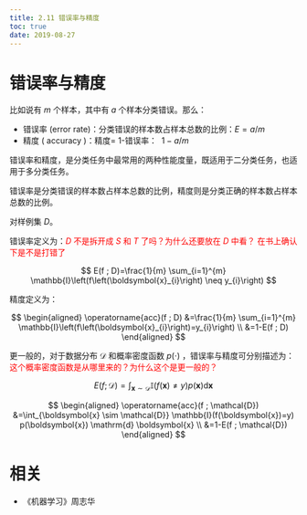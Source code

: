 ```yaml
---
title: 2.11 错误率与精度
toc: true
date: 2019-08-27
---
```

# 错误率与精度

比如说有 $m$ 个样本，其中有 $a$ 个样本分类错误。那么：

- 错误率 (error rate)：分类错误的样本数占样本总数的比例：$E=a/m$
- 精度   ( accuracy )：精度= 1-错误率：  $1- a/m$




错误率和精度，是分类任务中最常用的两种性能度量，既适用于二分类任务，也适用于多分类任务。

错误率是分类错误的样本数占样本总数的比例，精度则是分类正确的样本数占样本总数的比例。

对样例集 $D$。

错误率定义为：<span style="color:red;">$D$ 不是拆开成 $S$ 和 $T$ 了吗？为什么还要放在 $D$ 中看？ 在书上确认下是不是打错了</span>

$$
E(f ; D)=\frac{1}{m} \sum_{i=1}^{m} \mathbb{I}\left(f\left(\boldsymbol{x}_{i}\right) \neq y_{i}\right)
$$

精度定义为：

$$
\begin{aligned} \operatorname{acc}(f ; D) &=\frac{1}{m} \sum_{i=1}^{m} \mathbb{I}\left(f\left(\boldsymbol{x}_{i}\right)=y_{i}\right) \\ &=1-E(f ; D) \end{aligned}
$$

更一般的，对于数据分布 $\mathcal{D}$ 和概率密度函数 $p(\cdot )$ ，错误率与精度可分别描述为：<span style="color:red;">这个概率密度函数是从哪里来的？为什么这个是更一般的？</span>

$$
E(f ; \mathcal{D})=\int_{\boldsymbol{x} \sim \mathcal{D}} \mathbb{I}(f(\boldsymbol{x}) \neq y) p(\boldsymbol{x}) \mathrm{d} \boldsymbol{x}
$$

$$
\begin{aligned} \operatorname{acc}(f ; \mathcal{D}) &=\int_{\boldsymbol{x} \sim \mathcal{D}} \mathbb{I}(f(\boldsymbol{x})=y) p(\boldsymbol{x}) \mathrm{d} \boldsymbol{x} \\ &=1-E(f ; \mathcal{D}) \end{aligned}
$$




# 相关

- 《机器学习》周志华

